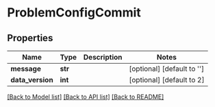 # ProblemConfigCommit

## Properties
Name | Type | Description | Notes
------------ | ------------- | ------------- | -------------
**message** | **str** |  | [optional] [default to '']
**data_version** | **int** |  | [optional] [default to 2]

[[Back to Model list]](../README.md#documentation-for-models) [[Back to API list]](../README.md#documentation-for-api-endpoints) [[Back to README]](../README.md)

